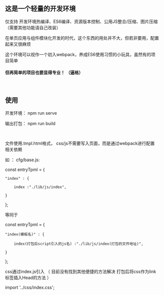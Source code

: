 
## 这是一个轻量的开发环境


仅支持 开发环境热编译、ES6编译、资源版本控制、公用JS整合/压缩、图片压缩（需要其他功能请自己改装）


在单页应用与组件模块化开发的时代，这个东西的用处并不大，但若非要用，配置起来又很麻烦

这个环境可以视作一个初入webpack，养成ES6使用习惯的小玩具，虽然有的项目简单

#### 但再简单的项目也要显得专业！ （逼格）

<br/>

## 使用

开发环境： npm run serve

输出打包： npm run build

<br/>

文件使用.tmpl.html格式， css/js不需要写入页面，而是通过webpack进行配置相关依赖


如 ： cfg/base.js:


const entryTpml = {

    "index" : {
    
        index :"./lib/js/index",
        
    }
    
};


等同于 

const entryTpml = {

    "index(模板名)" : {
    
        index(打包后script引入的js名) :"./lib/js/index(打包的文件地址)",
        
    }
    
};

css通过index.js引入 （ 目前没有找到其他便捷的方法解决 打包后将css作为link标签插入Head的方法 ）

import '../css/index.css';


